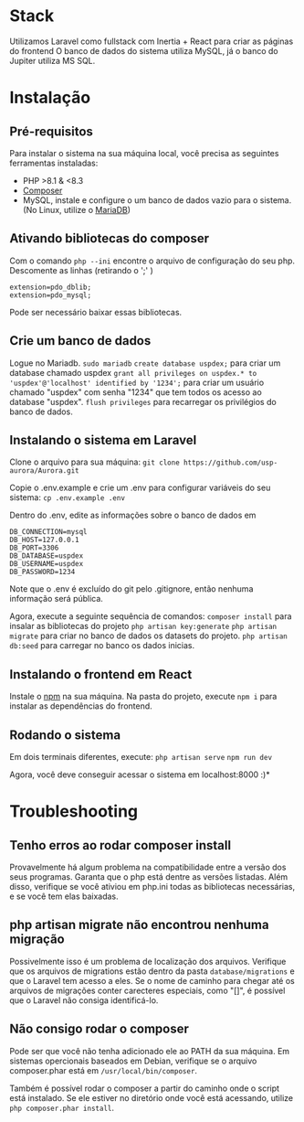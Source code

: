 # Stack
Utilizamos Laravel como fullstack com Inertia + React para criar as páginas do frontend
O banco de dados do sistema utiliza MySQL, já o banco do Jupiter utiliza MS SQL.

# Instalação 
## Pré-requisitos
Para instalar o sistema na sua máquina local, você precisa as seguintes ferramentas instaladas:
- PHP >8.1 & <8.3
- [Composer](https://getcomposer.org/download/)
- MySQL, instale e configure o um banco de dados vazio para o sistema. (No Linux, utilize o [MariaDB](https://mariadb.org/))

## Ativando bibliotecas do composer
Com o comando 
`php --ini`
encontre o arquivo de configuração do seu php.
Descomente as linhas (retirando o ';' ) 

```
extension=pdo_dblib;
extension=pdo_mysql;
```

Pode ser necessário baixar essas bibliotecas.

## Crie um banco de dados
Logue no Mariadb.
`sudo mariadb` 
`create database uspdex;` para criar um database chamado uspdex
`grant all privileges on uspdex.* to 'uspdex'@'localhost' identified by '1234';` para criar um usuário chamado "uspdex" com senha "1234" que tem todos os acesso ao database "uspdex".
`flush privileges` para recarregar os privilégios do banco de dados.

## Instalando o sistema em Laravel
Clone o arquivo para sua máquina:
`git clone https://github.com/usp-aurora/Aurora.git`

Copie o .env.example e crie um .env para configurar variáveis do seu sistema:
`cp .env.example .env`

Dentro do .env, edite as informações sobre o banco de dados em 
```
DB_CONNECTION=mysql
DB_HOST=127.0.0.1
DB_PORT=3306
DB_DATABASE=uspdex 
DB_USERNAME=uspdex
DB_PASSWORD=1234
``` 
Note que o .env é excluído do git pelo .gitignore, então nenhuma informação será pública.

Agora, execute a seguinte sequência de comandos:
`composer install` para insalar as bibliotecas do projeto
`php artisan key:generate` 
`php artisan migrate` para criar no banco de dados os datasets do projeto.
`php artisan db:seed` para carregar no banco os dados inicias.

## Instalando o frontend em React
Instale o [npm](https://www.npmjs.com/) na sua máquina. 
Na pasta do projeto, execute `npm i` para instalar as dependências do frontend.

## Rodando o sistema
Em dois terminais diferentes, execute:
`php artisan serve`
`npm run dev`

Agora, você deve conseguir acessar o sistema em localhost:8000 :)*

# Troubleshooting
## Tenho erros ao rodar composer install
Provavelmente há algum problema na compatibilidade entre a versão dos seus programas. Garanta que o php está dentre as versões listadas. Além disso, verifique se você ativiou em php.ini todas as bibliotecas necessárias, e se você tem elas baixadas.

## php artisan migrate não encontrou nenhuma migração
Possivelmente isso é um problema de localização dos arquivos. Verifique que os arquivos de migrations estão dentro da pasta `database/migrations` e que o Laravel tem acesso a eles. Se o nome de caminho para chegar até os arquivos de migrações conter carecteres especiais, como "[]", é possível que o Laravel não consiga identificá-lo.

## Não consigo rodar o composer
Pode ser que você não tenha adicionado ele ao PATH da sua máquina. Em sistemas opercionais baseados em Debian, verifique se o arquivo composer.phar está em `/usr/local/bin/composer`.

Também é possível rodar o composer a partir do caminho onde o script está instalado. Se ele estiver no diretório onde você está acessando, utilize `php composer.phar install`.
